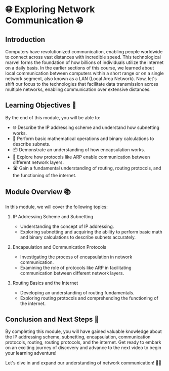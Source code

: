 # 🌐 Exploring Network Communication 🌐

## Introduction

Computers have revolutionized communication, enabling people worldwide to connect across vast distances with incredible speed. This technological marvel forms the foundation of how billions of individuals utilize the internet on a daily basis. In the earlier sections of this course, we learned about local communication between computers within a short range or on a single network segment, also known as a LAN (Local Area Network). Now, let's shift our focus to the technologies that facilitate data transmission across multiple networks, enabling communication over extensive distances.

## Learning Objectives 🎯

By the end of this module, you will be able to:

- 🌐 Describe the IP addressing scheme and understand how subnetting works.
- 🔢 Perform basic mathematical operations and binary calculations to describe subnets.
- 📦 Demonstrate an understanding of how encapsulation works.
- 🔄 Explore how protocols like ARP enable communication between different network layers.
- 🛣️ Gain a fundamental understanding of routing, routing protocols, and the functioning of the internet.

## Module Overview 📚

In this module, we will cover the following topics:

1. IP Addressing Scheme and Subnetting
   - Understanding the concept of IP addressing.
   - Exploring subnetting and acquiring the ability to perform basic math and binary calculations to describe subnets accurately.

2. Encapsulation and Communication Protocols
   - Investigating the process of encapsulation in network communication.
   - Examining the role of protocols like ARP in facilitating communication between different network layers.

3. Routing Basics and the Internet
   - Developing an understanding of routing fundamentals.
   - Exploring routing protocols and comprehending the functioning of the internet.

## Conclusion and Next Steps 🚀

By completing this module, you will have gained valuable knowledge about the IP addressing scheme, subnetting, encapsulation, communication protocols, routing, routing protocols, and the internet. Get ready to embark on an exciting journey of discovery and advance to the next video to begin your learning adventure!

Let's dive in and expand our understanding of network communication! 🌟🌐